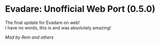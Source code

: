 # Evadare: Unofficial Web Port (0.5.0)
The final update for Evadare on web! <br>
I have no words, this is and was absolutely amazing!

*Mod by Rem and others*